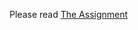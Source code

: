 Please read [The Assignment](https://github.com/EyalGrinberg/Page-Table-/blob/main/pagetable%20-%20assignment%20description.pdf)

